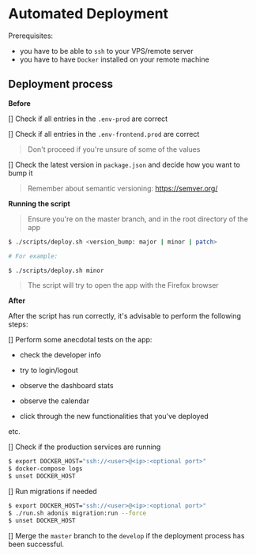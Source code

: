 # Automated Deployment

Prerequisites:

- you have to be able to `ssh` to your VPS/remote server
- you have to have `Docker` installed on your remote machine

## Deployment process

**Before**

[] Check if all entries in the `.env-prod` are correct

[] Check if all entries in the `.env-frontend.prod` are correct

> Don't proceed if you're unsure of some of the values

[] Check the latest version in `package.json` and decide how you want to bump it

> Remember about semantic versioning: https://semver.org/

**Running the script**

> Ensure you're on the master branch, and in the root directory of the app

```bash
$ ./scripts/deploy.sh <version_bump: major | minor | patch>

# For example:

$ ./scripts/deploy.sh minor
```

> The script will try to open the app with the Firefox browser

**After**

After the script has run correctly, it's advisable to perform the following steps:

[] Perform some anecdotal tests on the app:

- check the developer info
- try to login/logout
- observe the dashboard stats
- observe the calendar

- click through the new functionalities that you've deployed

etc.

[] Check if the production services are running

```bash
$ export DOCKER_HOST="ssh://<user>@<ip>:<optional port>"
$ docker-compose logs
$ unset DOCKER_HOST
```

[] Run migrations if needed

```bash
$ export DOCKER_HOST="ssh://<user>@<ip>:<optional port>"
$ ./run.sh adonis migration:run --force
$ unset DOCKER_HOST
```

[] Merge the `master` branch to the `develop` if the deployment process has been successful.
